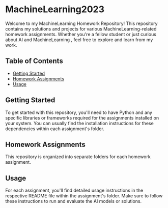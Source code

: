 # MachineLearning2023
Welcome to my MachineLearning Homework Repository! This repository contains my solutions and projects for various MachineLearning-related homework assignments. Whether you're a fellow student or just curious about AI and MachineLearning , feel free to explore and learn from my work.

## Table of Contents

- [Getting Started](#getting-started)
- [Homework Assignments](#homework-assignments)
- [Usage](#usage)

## Getting Started

To get started with this repository, you'll need to have Python and any specific libraries or frameworks required for the assignments installed on your system. You can usually find the installation instructions for these dependencies within each assignment's folder.

## Homework Assignments
This repository is organized into separate folders for each homework assignment.

## Usage
For each assignment, you'll find detailed usage instructions in the respective README file within the assignment's folder. Make sure to follow these instructions to run and evaluate the AI models or solutions.
